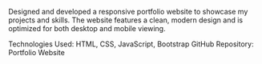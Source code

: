 Designed and developed a responsive portfolio website to showcase my projects and skills. The website features a clean, modern design and is optimized for both desktop and mobile viewing.

Technologies Used: HTML, CSS, JavaScript, Bootstrap
GitHub Repository: Portfolio Website
